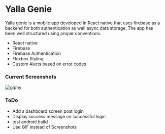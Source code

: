 # Yalla Genie

Yalla genie is a mobile app developed in React native that uses firebase as a backend for both authentication as well async data storage.
The app has been well structured using proper conventions.

- React native
- Firebase
- Firebase Authentication
- Flexbox Styling
- Custom Alerts based on error codes

### Current Screenshots
![giphy](http://www.giphy.com/gifs/26xBvpEjcHrK3h3Z6)

### ToDo
- Add a dashboard screen post login
- Display success message on successful login
- test android build
- Use GIF instead of Screenshots
